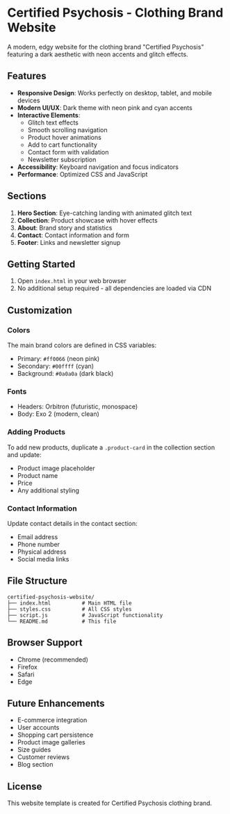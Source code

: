 # Certified Psychosis - Clothing Brand Website

A modern, edgy website for the clothing brand "Certified Psychosis" featuring a dark aesthetic with neon accents and glitch effects.

## Features

- **Responsive Design**: Works perfectly on desktop, tablet, and mobile devices
- **Modern UI/UX**: Dark theme with neon pink and cyan accents
- **Interactive Elements**: 
  - Glitch text effects
  - Smooth scrolling navigation
  - Product hover animations
  - Add to cart functionality
  - Contact form with validation
  - Newsletter subscription
- **Accessibility**: Keyboard navigation and focus indicators
- **Performance**: Optimized CSS and JavaScript

## Sections

1. **Hero Section**: Eye-catching landing with animated glitch text
2. **Collection**: Product showcase with hover effects
3. **About**: Brand story and statistics
4. **Contact**: Contact information and form
5. **Footer**: Links and newsletter signup

## Getting Started

1. Open `index.html` in your web browser
2. No additional setup required - all dependencies are loaded via CDN

## Customization

### Colors
The main brand colors are defined in CSS variables:
- Primary: `#ff0066` (neon pink)
- Secondary: `#00ffff` (cyan)
- Background: `#0a0a0a` (dark black)

### Fonts
- Headers: Orbitron (futuristic, monospace)
- Body: Exo 2 (modern, clean)

### Adding Products
To add new products, duplicate a `.product-card` in the collection section and update:
- Product image placeholder
- Product name
- Price
- Any additional styling

### Contact Information
Update contact details in the contact section:
- Email address
- Phone number
- Physical address
- Social media links

## File Structure

```
certified-psychosis-website/
├── index.html          # Main HTML file
├── styles.css          # All CSS styles
├── script.js           # JavaScript functionality
└── README.md           # This file
```

## Browser Support

- Chrome (recommended)
- Firefox
- Safari
- Edge

## Future Enhancements

- E-commerce integration
- User accounts
- Shopping cart persistence
- Product image galleries
- Size guides
- Customer reviews
- Blog section

## License

This website template is created for Certified Psychosis clothing brand.
